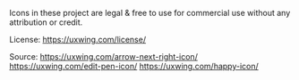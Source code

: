 Icons in these project are legal & free to use for commercial use without any attribution or credit.

License: 
https://uxwing.com/license/

Source:
https://uxwing.com/arrow-next-right-icon/
https://uxwing.com/edit-pen-icon/
https://uxwing.com/happy-icon/